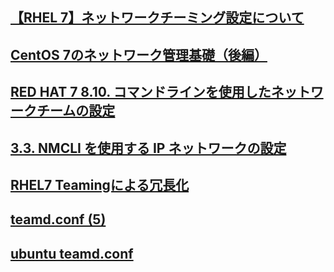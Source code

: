 ## [【RHEL 7】ネットワークチーミング設定について](https://nwengblog.com/rhel-teaming/)
## [CentOS 7のネットワーク管理基礎（後編）](https://thinkit.co.jp/story/2015/01/08/5446?nopaging=1)
## [RED HAT 7 8.10. コマンドラインを使用したネットワークチームの設定](https://access.redhat.com/documentation/ja-jp/red_hat_enterprise_linux/7/html/networking_guide/sec-configure_a_network_team_using-the_command_line#sec-Configure_Network_Teaming_Using_nmcli)
## [3.3. NMCLI を使用する IP ネットワークの設定](https://access.redhat.com/documentation/ja-jp/red_hat_enterprise_linux/7/html/networking_guide/sec-configuring_ip_networking_with_nmcli)
## [RHEL7 Teamingによる冗長化](https://qiita.com/legitwhiz/items/be8ac173a78e8ba98fd1)
## [teamd.conf (5)](https://www.systutorials.com/docs/linux/man/5-teamd.conf/)
## [ubuntu teamd.conf](https://www.systutorials.com/docs/linux/man/5-teamd.conf/)
